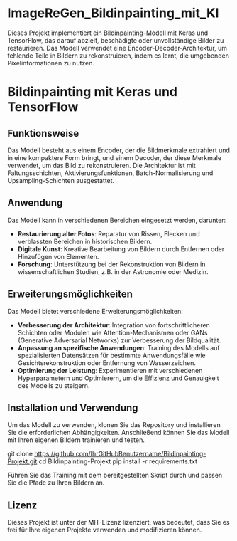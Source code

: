 # ImageReGen_Bildinpainting_mit_KI
Dieses Projekt implementiert ein Bildinpainting-Modell mit Keras und TensorFlow, das darauf abzielt, beschädigte oder unvollständige Bilder zu restaurieren. Das Modell verwendet eine Encoder-Decoder-Architektur, um fehlende Teile in Bildern zu rekonstruieren, indem es lernt, die umgebenden Pixelinformationen zu nutzen.

# Bildinpainting mit Keras und TensorFlow

## Funktionsweise
Das Modell besteht aus einem Encoder, der die Bildmerkmale extrahiert und in eine kompaktere Form bringt, und einem Decoder, der diese Merkmale verwendet, um das Bild zu rekonstruieren. Die Architektur ist mit Faltungsschichten, Aktivierungsfunktionen, Batch-Normalisierung und Upsampling-Schichten ausgestattet.

## Anwendung
Das Modell kann in verschiedenen Bereichen eingesetzt werden, darunter:
- **Restaurierung alter Fotos**: Reparatur von Rissen, Flecken und verblassten Bereichen in historischen Bildern.
- **Digitale Kunst**: Kreative Bearbeitung von Bildern durch Entfernen oder Hinzufügen von Elementen.
- **Forschung**: Unterstützung bei der Rekonstruktion von Bildern in wissenschaftlichen Studien, z.B. in der Astronomie oder Medizin.

## Erweiterungsmöglichkeiten
Das Modell bietet verschiedene Erweiterungsmöglichkeiten:
- **Verbesserung der Architektur**: Integration von fortschrittlicheren Schichten oder Modulen wie Attention-Mechanismen oder GANs (Generative Adversarial Networks) zur Verbesserung der Bildqualität.
- **Anpassung an spezifische Anwendungen**: Training des Modells auf spezialisierten Datensätzen für bestimmte Anwendungsfälle wie Gesichtsrekonstruktion oder Entfernung von Wasserzeichen.
- **Optimierung der Leistung**: Experimentieren mit verschiedenen Hyperparametern und Optimierern, um die Effizienz und Genauigkeit des Modells zu steigern.

## Installation und Verwendung
Um das Modell zu verwenden, klonen Sie das Repository und installieren Sie die erforderlichen Abhängigkeiten. Anschließend können Sie das Modell mit Ihren eigenen Bildern trainieren und testen.

git clone https://github.com/IhrGitHubBenutzername/Bildinpainting-Projekt.git cd Bildinpainting-Projekt pip install -r requirements.txt


Führen Sie das Training mit dem bereitgestellten Skript durch und passen Sie die Pfade zu Ihren Bildern an.

## Lizenz
Dieses Projekt ist unter der MIT-Lizenz lizenziert, was bedeutet, dass Sie es frei für Ihre eigenen Projekte verwenden und modifizieren können.




